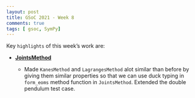 ```yaml
---
layout: post
title: GSoC 2021 - Week 8
comments: true
tags: [ gsoc, SymPy]
---
```


Key `highlights` of this week’s work are:

* **[JointsMethod](https://github.com/sympy/sympy/pull/21759)**

  * Made `KanesMethod` and `LagrangesMethod` alot similar than before by giving them similar properties
    so that we can use duck typing in `form_eoms` method function in `JointsMethod`.
    Extended the double pendulum test case.

